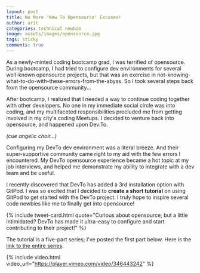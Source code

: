 ```yaml
---
layout: post
title: No More 'New To Opensource' Excuses!
author: arit
categories: technical newbie
image: assets/images/opensource.jpg
tags: sticky
comments: true
---
```


As a newly-minted coding bootcamp grad, I was terrified of opensource. During bootcamp, I had tried to configure dev environments for several well-known opensource projects, but that was an exercise in not-knowing-what-to-do-with-these-errors-from-the-abyss. So I took several steps back from the opensource community...

After bootcamp, I realized that I needed a way to continue coding together with other developers. No one in my immediate social circle was into coding, and my multifaceted responsibilities precluded me from getting involved in my city's coding Meetups. I decided to venture back into opensource, and happened upon Dev.To.

*(cue angelic choir...)*

Configuring my DevTo dev environment was a literal breeze. And their super-supportive community came right to my aid with the few errors I encountered. My DevTo opensource experience became a hot topic at my job interviews, and helped me demonstrate my ability to integrate with a dev team and be useful.

I recently discovered that DevTo has added a 3rd installation option with GitPod. I was so excited that I decided to **create a short tutorial** on using GitPod to get started with the DevTo project. I truly hope to inspire several code newbies like me to finally get into opensource!

{% include tweet-card.html quote="Curious about opensource, but a little intimidated? DevTo has made it ultra-easy to configure and start contributing to their project!" %}

The tutorial is a five-part series; I've posted the first part below. Here is the [link to the entire series](https://vimeo.com/showcase/6111898).

{% include video.html video_url="https://player.vimeo.com/video/346443242" %}
